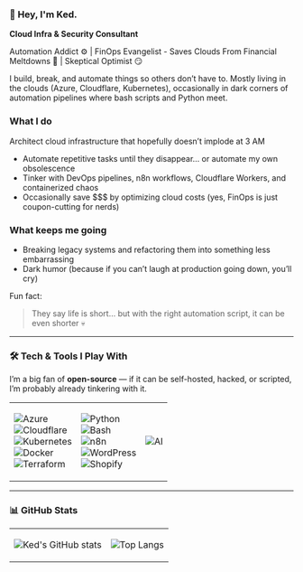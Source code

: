 ### 👋 Hey, I'm Ked. 

**Cloud Infra & Security Consultant**

Automation Addict ⚙️ | FinOps Evangelist - Saves Clouds From Financial Meltdowns 💸 | Skeptical Optimist 😏

I build, break, and automate things so others don’t have to.
Mostly living in the clouds (Azure, Cloudflare, Kubernetes), occasionally in dark corners of automation pipelines where bash scripts and Python meet.

### What I do
Architect cloud infrastructure that hopefully doesn’t implode at 3 AM
- Automate repetitive tasks until they disappear… or automate my own obsolescence
- Tinker with DevOps pipelines, n8n workflows, Cloudflare Workers, and containerized chaos
- Occasionally save $$$ by optimizing cloud costs (yes, FinOps is just coupon-cutting for nerds)

### What keeps me going
- Breaking legacy systems and refactoring them into something less embarrassing
- Dark humor (because if you can’t laugh at production going down, you’ll cry)

Fun fact: 

> They say life is short… but with the right automation script, it can be even shorter 💀 

---
### 🛠️ Tech & Tools I Play With
I’m a big fan of **open-source** — if it can be self-hosted, hacked, or scripted, I’m probably already tinkering with it.  

<table>
<tr>
<td>

![Azure](https://img.shields.io/badge/Azure-0078D4?logo=microsoft-azure&logoColor=white)  
![Cloudflare](https://img.shields.io/badge/Cloudflare-F38020?logo=cloudflare&logoColor=white)  
![Kubernetes](https://img.shields.io/badge/Kubernetes-326CE5?logo=kubernetes&logoColor=white)  
![Docker](https://img.shields.io/badge/Docker-2496ED?logo=docker&logoColor=white)  
![Terraform](https://img.shields.io/badge/Terraform-623CE4?logo=terraform&logoColor=white)  

</td>
<td>

![Python](https://img.shields.io/badge/Python-3776AB?logo=python&logoColor=white)  
![Bash](https://img.shields.io/badge/Bash-4EAA25?logo=gnu-bash&logoColor=white)  
![n8n](https://img.shields.io/badge/n8n-1ABC9C?logo=n8n&logoColor=white)  
![WordPress](https://img.shields.io/badge/WordPress-21759B?logo=wordpress&logoColor=white)  
![Shopify](https://img.shields.io/badge/Shopify-7AB55C?logo=shopify&logoColor=white)  


</td>
<td>
  
![AI](https://img.shields.io/badge/AI-000000?logo=openai&logoColor=white)  
</td>
</tr>
</table>

---

### 📊 GitHub Stats

<table>
<tr>
<td>
  
![Ked's GitHub stats](https://github-readme-stats.vercel.app/api?username=nocticdr&show_icons=true&theme=tokyonight)  
</td>

<td>
  
![Top Langs](https://github-readme-stats.vercel.app/api/top-langs/?username=nocticdr&layout=compact&theme=tokyonight)  
</td>
</tr>
</table>
